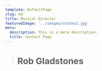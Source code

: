 ```yaml
---
template: DefaultPage
slug: md
title: Musical Director
featuredImage: '../images/states2.jpg'
meta:
  description: This is a meta description.
  title: Contact Page
---
```


> # Rob Gladstones